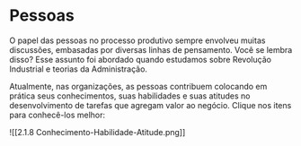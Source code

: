 # Pessoas

O papel das pessoas no processo produtivo sempre envolveu muitas discussões, embasadas por diversas linhas de pensamento. Você se lembra disso? Esse assunto foi abordado quando estudamos sobre Revolução Industrial e teorias da Administração.

Atualmente, nas organizações, as pessoas contribuem colocando em prática seus conhecimentos, suas habilidades e suas atitudes no desenvolvimento de tarefas que agregam valor ao negócio. Clique nos itens para conhecê-los melhor:


![[2.1.8 Conhecimento-Habilidade-Atitude.png]]
